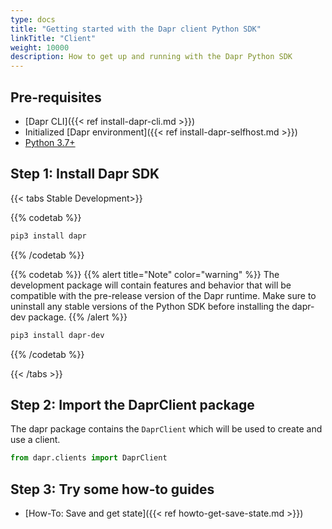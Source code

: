 ```yaml
---
type: docs
title: "Getting started with the Dapr client Python SDK"
linkTitle: "Client"
weight: 10000
description: How to get up and running with the Dapr Python SDK
---
```


## Pre-requisites

- [Dapr CLI]({{< ref install-dapr-cli.md >}})
- Initialized [Dapr environment]({{< ref install-dapr-selfhost.md >}})
- [Python 3.7+](https://www.python.org/downloads/)

## Step 1: Install Dapr SDK

{{< tabs Stable Development>}}

{{% codetab %}}
```bash
pip3 install dapr
```
{{% /codetab %}}

{{% codetab %}}
{{% alert title="Note" color="warning" %}}
The development package will contain features and behavior that will be compatible with the pre-release version of the Dapr runtime. Make sure to uninstall any stable versions of the Python SDK before installing the dapr-dev package.
{{% /alert %}}

```bash
pip3 install dapr-dev
```
{{% /codetab %}}

{{< /tabs >}}

## Step 2: Import the DaprClient package

The dapr package contains the `DaprClient` which will be used to create and use a client.

```python
from dapr.clients import DaprClient
```

## Step 3: Try some how-to guides

- [How-To: Save and get state]({{< ref howto-get-save-state.md >}})